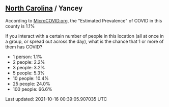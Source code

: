 
## [North Carolina](/united-states/north-carolina) / Yancey

According to [MicroCOVID.org](http://microcovid.org),
the "Estimated Prevalence" of COVID in this county is 1.1%

If you interact with a certain number of people in this location
(all at once in a group, or spread out across the day), what is the chance that
1 or more of them has COVID?

- 1 person: 1.1%
- 2 people: 2.2%
- 3 people: 3.2%
- 5 people: 5.3%
- 10 people: 10.4%
- 25 people: 24.0%
- 100 people: 66.6%

Last updated: 2021-10-16 00:39:05.907035 UTC
